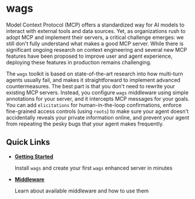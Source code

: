 # wags 

Model Context Protocol (MCP) offers a standardized way for AI models to interact with external tools and data sources. Yet, as organizations rush to adopt MCP and implement their servers, a critical challenge emerges: we still don't fully understand what makes a good MCP server. While there is significant ongoing research on context engineering and several new MCP features have been proposed to improve user and agent experience, deploying these features in production remains challenging.

The `wags` toolkit is based on state-of-the-art research into how multi-turn agents usually fail, and makes it straightforward to implement advanced countermeasures. The best part is that you don't need to rewrite your existing MCP servers. Instead, you configure `wags` middleware using simple annotations for your server, and it intercepts MCP messages for your goals. You can add `elicitations` for human-in-the-loop confirmations, enforce fine-grained access controls (using `roots`) to make sure your agent doesn't accidentally reveals your private information online, and prevent your agent from repeating the pesky bugs that your agent makes frequently.

## Quick Links

<div class="grid cards" markdown>

- **[Getting Started](quickstart.md)**

    Install `wags` and create your first `wags` enhanced server in minutes

- **[Middleware](middleware/overview.md)**

    Learn about available middleware and how to use them
</div>
